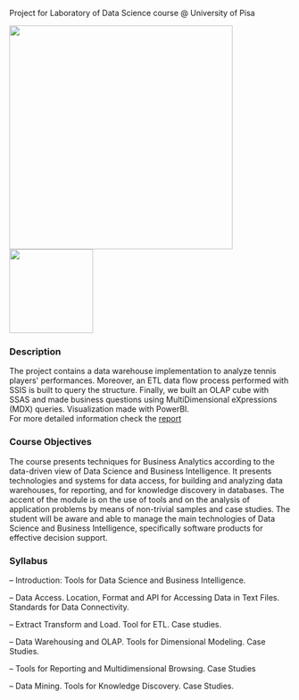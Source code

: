 Project for Laboratory of Data Science course @ University of Pisa


<img width = 400px src="https://datasagar.com/illionso_awesome/2015/03/datawarehouse1.png">  <img width=150px src="https://www.plan4res.eu/wp-content/uploads/2018/02/University-of-Pisa-Italy.png" />

### Description
The project contains a data warehouse implementation to analyze tennis players' performances. Moreover, an ETL data flow process performed with SSIS is built to query the structure. Finally, we built an OLAP cube with SSAS and made business questions using MultiDimensional eXpressions (MDX) queries. Visualization made with PowerBI.\
For more detailed information check the [report](https://github.com/francescogemignani/Laboratory-of-Data-Science/blob/main/LDS_files_Group_08/report.pdf)


### Course Objectives
The course presents techniques for Business Analytics according to the data-driven
view of Data Science and Business Intelligence. It presents technologies and systems
for data access, for building and analyzing data warehouses, for reporting, and for
knowledge discovery in databases. The accent of the module is on the use of tools
and on the analysis of application problems by means of non-trivial samples and case
studies. The student will be aware and able to manage the main technologies of
Data Science and Business Intelligence, specifically software products for effective
decision support.

### Syllabus
– Introduction: Tools for Data Science and Business Intelligence.

– Data Access. Location, Format and API for Accessing Data in Text Files.
Standards for Data Connectivity.

– Extract Transform and Load. Tool for ETL. Case studies.

– Data Warehousing and OLAP. Tools for Dimensional Modeling. Case Studies.

– Tools for Reporting and Multidimensional Browsing. Case Studies

– Data Mining. Tools for Knowledge Discovery. Case Studies.
